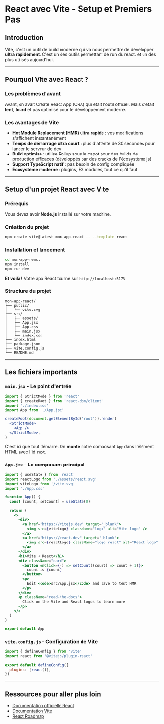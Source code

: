 # React avec Vite - Setup et Premiers Pas

## Introduction

Vite, c'est un outil de build moderne qui va nous permettre de développer **ultra rapidement**.
C'est un des outils permettant de run du react.
et un des plus utilisés aujourd'hui.

---

## Pourquoi Vite avec React ?

### Les problèmes d'avant

Avant, on avait Create React App (CRA) qui était l'outil officiel. Mais c'était **lent**, **lourd** et pas optimisé pour le développement moderne.

### Les avantages de Vite

- **Hot Module Replacement (HMR) ultra rapide** : vos modifications s'affichent instantanément
- **Temps de démarrage ultra court** : plus d'attente de 30 secondes pour lancer le serveur de dev
- **Build optimisé** : utilise Rollup sous le capot pour des builds de production efficaces (développés par des cracks de l'écosystème js)
- **Support TypeScript natif** : pas besoin de config compliquée
- **Écosystème moderne** : plugins, ES modules, tout ce qu'il faut

---

## Setup d'un projet React avec Vite

### Prérequis

Vous devez avoir **Node.js** installé sur votre machine.

### Création du projet

```bash
npm create vite@latest mon-app-react -- --template react
```

### Installation et lancement

```bash
cd mon-app-react
npm install
npm run dev
```

**Et voilà !** Votre app React tourne sur `http://localhost:5173`

### Structure du projet

```
mon-app-react/
├── public/
│   └── vite.svg
├── src/
│   ├── assets/
│   ├── App.jsx
│   ├── App.css
│   ├── main.jsx
│   └── index.css
├── index.html
├── package.json
├── vite.config.js
└── README.md
```

---

## Les fichiers importants

### `main.jsx` - Le point d'entrée

```jsx
import { StrictMode } from 'react'
import { createRoot } from 'react-dom/client'
import './index.css'
import App from './App.jsx'

createRoot(document.getElementById('root')).render(
  <StrictMode>
    <App />
  </StrictMode>,
)
```

C'est ici que tout démarre. On **monte** notre composant `App` dans l'élément HTML avec l'id `root`.

### `App.jsx` - Le composant principal

```jsx
import { useState } from 'react'
import reactLogo from './assets/react.svg'
import viteLogo from '/vite.svg'
import './App.css'

function App() {
  const [count, setCount] = useState(0)

  return (
    <>
      <div>
        <a href="https://vitejs.dev" target="_blank">
          <img src={viteLogo} className="logo" alt="Vite logo" />
        </a>
        <a href="https://react.dev" target="_blank">
          <img src={reactLogo} className="logo react" alt="React logo" />
        </a>
      </div>
      <h1>Vite + React</h1>
      <div className="card">
        <button onClick={() => setCount((count) => count + 1)}>
          count is {count}
        </button>
        <p>
          Edit <code>src/App.jsx</code> and save to test HMR
        </p>
      </div>
      <p className="read-the-docs">
        Click on the Vite and React logos to learn more
      </p>
    </>
  )
}

export default App
```

### `vite.config.js` - Configuration de Vite

```js
import { defineConfig } from 'vite'
import react from '@vitejs/plugin-react'

export default defineConfig({
  plugins: [react()],
})
```

---

## Ressources pour aller plus loin

- [Documentation officielle React](https://react.dev/learn)
- [Documentation Vite](https://vite.dev/guide/)
- [React Roadmap](https://roadmap.sh/react)
